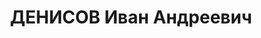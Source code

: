---
title: ДЕНИСОВ Иван Андреевич
description: р. 1895, с. Мала Глуша Ковельського р-ну Волинської обл., українець,
  з селян, чл. ВКП(б), освіта початкова, інспектор відділу кадрів Дніпропетровської
  обласної ради ТСОАВІАХІМу. 13.01.1938 звинувачений у належності до а/рад. організації,
  ув'язнений до ВТТ на 15 р. Реабілітований 13.05.1958 р.
---